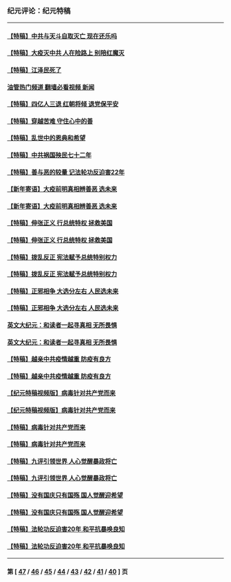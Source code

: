 ### 纪元评论：纪元特稿
---
#### [【特稿】中共与天斗自取灭亡 现在还乐吗](../../pages/nsc424/n13897482.md?01080330) 
#### [【特稿】大疫灭中共 人在险路上 别陪红魔灭](../../pages/nsc424/n13890697.md?01080330) 
#### [【特稿】江泽民死了](../../pages/nsc424/n13876300.md?01080330) 
#### [油管热门频道 翻墙必看视频 新闻](ok?01080330)
#### [【特稿】四亿人三退 红朝将倾 退党保平安](../../pages/nsc424/n13794378.md?01080330) 
#### [【特稿】穿越苦难 守住心中的善](../../pages/nsc424/n13784979.md?01080330) 
#### [【特稿】乱世中的恩典和希望](../../pages/nsc424/n13734687.md?01080330) 
#### [【特稿】中共祸国殃民七十二年](../../pages/nsc424/n13272607.md?01080330) 
#### [【特稿】善与恶的较量 记法轮功反迫害22年](../../pages/nsc424/n13086597.md?01080330) 
#### [【新年寄语】大疫前明真相辨善恶 选未来](../../pages/nsc424/n12660855.md?01080330) 
#### [【新年寄语】大疫前明真相辨善恶 选未来](../../pages/nsc424/n12660855.md?01080330) 
#### [【特稿】伸张正义 行总统特权 拯救美国](../../pages/nsc424/n12616806.md?01080330) 
#### [【特稿】伸张正义 行总统特权 拯救美国](../../pages/nsc424/n12616806.md?01080330) 
#### [【特稿】拨乱反正 宪法赋予总统特别权力](../../pages/nsc424/n12598306.md?01080330) 
#### [【特稿】拨乱反正 宪法赋予总统特别权力](../../pages/nsc424/n12598306.md?01080330) 
#### [【特稿】正邪相争 大选分左右 人民选未来](../../pages/nsc424/n12545208.md?01080330) 
#### [【特稿】正邪相争 大选分左右 人民选未来](../../pages/nsc424/n12545208.md?01080330) 
#### [英文大纪元：和读者一起寻真相 无所畏惧](../../pages/nsc424/n12542027.md?01080330) 
#### [英文大纪元：和读者一起寻真相 无所畏惧](../../pages/nsc424/n12542027.md?01080330) 
#### [【特稿】越亲中共疫情越重 防疫有良方](../../pages/nsc424/n12042989.md?01080330) 
#### [【特稿】越亲中共疫情越重 防疫有良方](../../pages/nsc424/n12042989.md?01080330) 
#### [【纪元特稿视频版】病毒针对共产党而来](../../pages/nsc424/n11977328.md?01080330) 
#### [【纪元特稿视频版】病毒针对共产党而来](../../pages/nsc424/n11977328.md?01080330) 
#### [【特稿】病毒针对共产党而来](../../pages/nsc424/n11928818.md?01080330) 
#### [【特稿】病毒针对共产党而来](../../pages/nsc424/n11928818.md?01080330) 
#### [【特稿】九评引领世界 人心觉醒暴政将亡](../../pages/nsc424/n11660496.md?01080330) 
#### [【特稿】九评引领世界 人心觉醒暴政将亡](../../pages/nsc424/n11660496.md?01080330) 
#### [【特稿】没有国庆只有国殇 国人觉醒迎希望](../../pages/nsc424/n11549354.md?01080330) 
#### [【特稿】没有国庆只有国殇 国人觉醒迎希望](../../pages/nsc424/n11549354.md?01080330) 
#### [【特稿】法轮功反迫害20年 和平抗暴唤良知](../../pages/nsc424/n11389135.md?01080330) 
#### [【特稿】法轮功反迫害20年 和平抗暴唤良知](../../pages/nsc424/n11389135.md?01080330) 

---
#### 第 [ [47](./47.md?01080330) / [46](./46.md?01080330) / [45](./45.md?01080330) / [44](./44.md?01080330) / [43](./43.md?01080330) / [42](./42.md?01080330) / [41](./41.md?01080330) / [40](./40.md?01080330) ] 页
